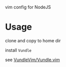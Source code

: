 vim config for NodeJS

# Usage
clone and copy to home dir

install `Vundle`

see [VundleVim/Vundle.vim](https://github.com/VundleVim/Vundle.vim)
